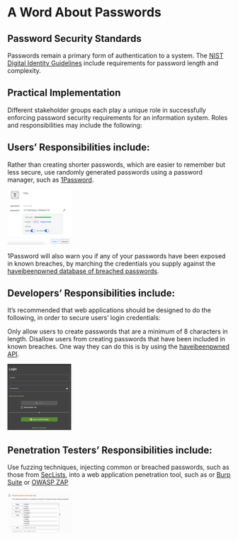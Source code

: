 # A Word About Passwords


## Password Security Standards

Passwords remain a primary form of authentication to a system. The [NIST Digital Identity Guidelines](https://pages.nist.gov/800-63-3/sp800-63b.html) include requirements for password length and complexity.


## Practical Implementation

Different stakeholder groups each play a unique role in successfully enforcing password security requirements for an information system. Roles and responsibilities may include the following:


## Users’ Responsibilities include:

Rather than creating shorter passwords, which are easier to remember but less secure, use randomly generated passwords using a password manager, such as [1Password](https://1password.com/).

![](/images/1Password_Randomly_Generated_Password.png)

1Password will also warn you if any of your passwords have been exposed in known breaches, by marching the credentials you supply against the [haveibeenpwned database of breached passwords](https://haveibeenpwned.com/Passwords).



## Developers’ Responsibilities include:

It’s recommended that web applications should be designed to do the following, in order to secure users’ login credentials:

Only allow users to create passwords that are a minimum of 8 characters in length. 
Disallow users from creating passwords that have been included in known breaches.
One way they can do this is by using the [haveibeenpwned API](https://haveibeenpwned.com/API/v3).

![](/images/juice-shop-login.png)



## Penetration Testers’ Responsibilities include:

Use fuzzing techniques, injecting common or breached passwords, such as those from [SecLists](https://github.com/danielmiessler/SecLists), into a web application penetration tool, such as or [Burp Suite](https://portswigger.net/burp/documentation/desktop/tools/intruder) or  [OWASP ZAP](https://www.zaproxy.org/docs/desktop/addons/fuzzer) 

![](/images/seclists-leaked-or-common-passwords.png)
